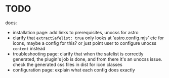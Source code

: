 # TODO

docs:

- installation page: add links to prerequisites, unocss for astro
- clarify that `extractSafelist: true` only looks at 'astro.config.mjs' etc for icons, maybe a config for this? or just point user to configure unocss `content` instead
- troubleshooting page: clarify that when the safelist is correctly generated, the plugin's job is done, and from there it's an unocss issue. check the generated css files in dist for icon classes
- configuration page: explain what each config does exactly
